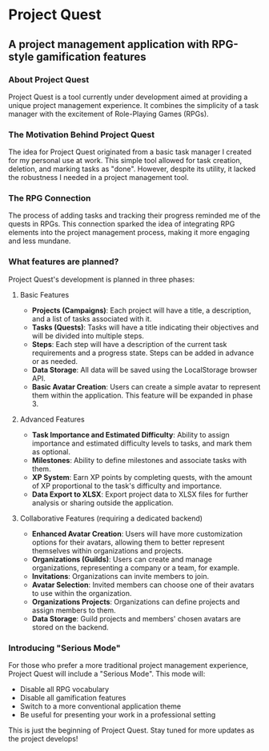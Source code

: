 # Project Quest

## A project management application with RPG-style gamification features

### About Project Quest
Project Quest is a tool currently under development aimed at providing a unique project management experience. It combines the simplicity of a task manager with the excitement of Role-Playing Games (RPGs).

### The Motivation Behind Project Quest
The idea for Project Quest originated from a basic task manager I created for my personal use at work. This simple tool allowed for task creation, deletion, and marking tasks as "done". However, despite its utility, it lacked the robustness I needed in a project management tool.

### The RPG Connection
The process of adding tasks and tracking their progress reminded me of the quests in RPGs. This connection sparked the idea of integrating RPG elements into the project management process, making it more engaging and less mundane.

### What features are planned?
Project Quest's development is planned in three phases:

1. Basic Features
    * **Projects (Campaigns)**: Each project will have a title, a description, and a list of tasks associated with it.
    * **Tasks (Quests)**: Tasks will have a title indicating their objectives and will be divided into multiple steps.
    * **Steps**: Each step will have a description of the current task requirements and a progress state. Steps can be added in advance or as needed.
    * **Data Storage**: All data will be saved using the LocalStorage browser API.
    * **Basic Avatar Creation**: Users can create a simple avatar to represent them within the application. This feature will be expanded in phase 3.

2. Advanced Features
    * **Task Importance and Estimated Difficulty**: Ability to assign importance and estimated difficulty levels to tasks, and mark them as optional.
    * **Milestones**: Ability to define milestones and associate tasks with them.
    * **XP System**: Earn XP points by completing quests, with the amount of XP proportional to the task's difficulty and importance.
    * **Data Export to XLSX**: Export project data to XLSX files for further analysis or sharing outside the application.

3. Collaborative Features (requiring a dedicated backend)
    * **Enhanced Avatar Creation**: Users will have more customization options for their avatars, allowing them to better represent themselves within organizations and projects.
    * **Organizations (Guilds)**: Users can create and manage organizations, representing a company or a team, for example.
    * **Invitations**: Organizations can invite members to join.
    * **Avatar Selection**: Invited members can choose one of their avatars to use within the organization.
    * **Organizations Projects**: Organizations can define projects and assign members to them.
    * **Data Storage**: Guild projects and members' chosen avatars are stored on the backend.

### Introducing "Serious Mode"
For those who prefer a more traditional project management experience, Project Quest will include a "Serious Mode". This mode will:

* Disable all RPG vocabulary
* Disable all gamification features
* Switch to a more conventional application theme
* Be useful for presenting your work in a professional setting

This is just the beginning of Project Quest. Stay tuned for more updates as the project develops!